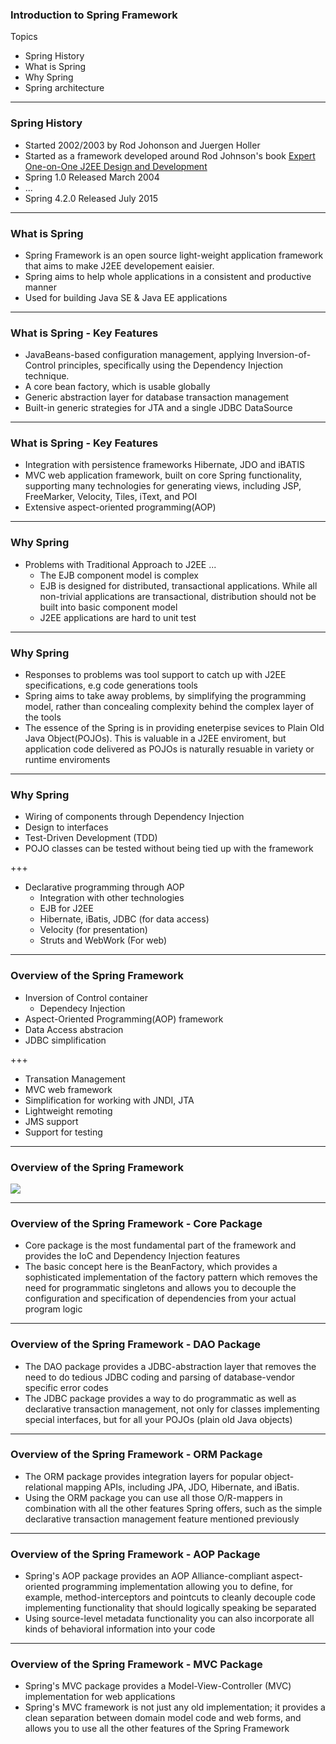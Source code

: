 ### Introduction to Spring Framework

Topics

* Spring History
* What is Spring
* Why Spring 
* Spring architecture

---

### Spring History

* Started 2002/2003 by Rod Johonson and Juergen Holler
* Started as a framework developed around Rod Johnson&#39;s book [Expert One-on-One J2EE Design and Development](https://www.amazon.com/Expert-One-One-Design-Development/dp/0764543857)
* Spring 1.0 Released March 2004
* ...
* Spring 4.2.0 Released July 2015


---

### What is Spring

* Spring Framework is an open source light-weight application framework that aims to make J2EE developement eaisier.
* Spring aims to help whole applications in a consistent and productive manner
* Used for building Java SE & Java EE applications


---

### What is Spring - Key Features

* JavaBeans-based configuration management, applying Inversion-of-Control principles, specifically using the Dependency Injection technique.
* A core bean factory, which is usable globally
* Generic abstraction layer for database transaction management
* Built-in generic strategies for JTA and a single JDBC DataSource


---

### What is Spring - Key Features

* Integration with persistence frameworks Hibernate, JDO and iBATIS
* MVC web application framework, built on core Spring functionality, supporting many technologies for generating views, including JSP, FreeMarker, Velocity, Tiles, iText, and POI
* Extensive aspect-oriented programming(AOP) 


---

### Why Spring

* Problems with Traditional Approach to J2EE ...
  * The EJB component model is complex
  * EJB is designed for distributed, transactional applications. While all non-trivial applications are transactional, distribution should not be built into basic component model
  * J2EE applications are hard to unit test

---

### Why Spring

* Responses to problems was tool support to catch up with J2EE specifications, e.g code generations tools
* Spring aims to take away problems, by simplifying the programming model, rather than concealing complexity behind the complex layer of the tools
* The essence of the Spring is in providing eneterpise sevices to Plain Old Java Object(POJOs). This is valuable in a J2EE enviroment, but application code delivered as POJOs is naturally resuable in variety or runtime enviroments


---

### Why Spring

* Wiring of components through Dependency Injection
* Design to interfaces
* Test-Driven Development (TDD)
* POJO classes can be tested without being tied up with the framework

+++

* Declarative programming through AOP
  * Integration with other technologies
  * EJB for J2EE
  * Hibernate, iBatis, JDBC (for data access)
  * Velocity (for presentation)
  * Struts and WebWork (For web)


---

### Overview of the Spring Framework

* Inversion of Control container
  * Dependecy Injection
* Aspect-Oriented Programming(AOP) framework
* Data Access abstracion
* JDBC simplification

+++

* Transation Management
* MVC web framework
* Simplification for working with JNDI, JTA
* Lightweight remoting
* JMS support
* Support for testing

---

### Overview of the Spring Framework

![](http://docs.spring.io/spring/docs/current/spring-framework-reference/html/images/spring-overview.png.pagespeed.ce.XVe1noRCMt.png)


---

### Overview of the Spring Framework - Core Package

* Core package is the most fundamental part of the framework and provides the IoC and Dependency Injection features
* The basic concept here is the BeanFactory, which provides a sophisticated implementation of the factory pattern which removes the need for programmatic singletons and allows you to decouple the configuration and specification of dependencies from your actual program logic


---

### Overview of the Spring Framework - DAO Package

* The DAO package provides a JDBC-abstraction layer that removes the need to do tedious JDBC coding and parsing of database-vendor specific error codes
* The JDBC package provides a way to do programmatic as well as declarative transaction management, not only for classes implementing special interfaces, but for all your POJOs (plain old Java objects)


---

### Overview of the Spring Framework - ORM Package

* The ORM package provides integration layers for popular object-relational mapping APIs, including JPA, JDO, Hibernate, and iBatis.
* Using the ORM package you can use all those O/R-mappers in combination with all the other features Spring offers, such as the simple declarative transaction management feature mentioned previously


---

### Overview of the Spring Framework - AOP Package

* Spring&#39;s AOP package provides an AOP Alliance-compliant aspect-oriented programming implementation allowing you to define, for example, method-interceptors and pointcuts to cleanly decouple code implementing functionality that should logically speaking be separated
* Using source-level metadata functionality you can also incorporate all kinds of behavioral information into your code


---

### Overview of the Spring Framework - MVC Package

* Spring&#39;s MVC package provides a Model-View-Controller (MVC) implementation for web applications
* Spring&#39;s MVC framework is not just any old implementation; it provides a clean separation between domain model code and web forms, and allows you to use all the other features of the Spring Framework

